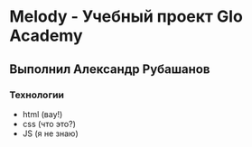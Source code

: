 # Melody - Учебный проект Glo Academy
## Выполнил Александр Рубашанов

### Технологии
- html (вау!)
- css (что это?)
- JS (я не знаю)
